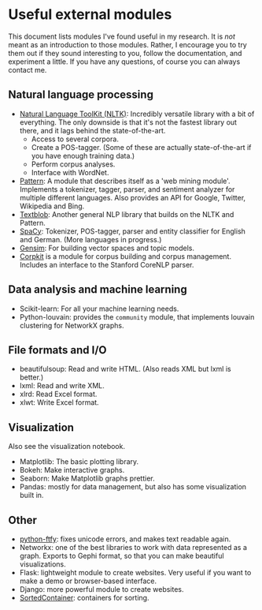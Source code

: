 # Useful external modules

This document lists modules I've found useful in my research. It is *not* meant
as an introduction to those modules. Rather, I encourage you to try them out if
they sound interesting to you, follow the documentation, and experiment a little.
If you have any questions, of course you can always contact me.

## Natural language processing

* [Natural Language ToolKit (NLTK)](http://www.nltk.org/): Incredibly versatile library with a bit of everything.
  The only downside is that it's not the fastest library out there, and it lags behind the
  state-of-the-art.
    * Access to several corpora.
    * Create a POS-tagger. (Some of these are actually state-of-the-art if you have enough training data.)
    * Perform corpus analyses.
    * Interface with WordNet.
* [Pattern](http://www.clips.ua.ac.be/pattern): A module that describes itself as a 'web mining module'. Implements a
    tokenizer, tagger, parser, and sentiment analyzer for multiple different languages.
    Also provides an API for Google, Twitter, Wikipedia and Bing.
* [Textblob](http://textblob.readthedocs.io/en/dev/): Another general NLP library that builds on the NLTK and Pattern.
* [SpaCy](https://spacy.io/): Tokenizer, POS-tagger, parser and entity classifier for English and German. (More languages in progress.)
* [Gensim](http://radimrehurek.com/gensim/): For building vector spaces and topic models.
* [Corpkit](http://corpkit.readthedocs.io/en/latest/) is a module for corpus building and corpus management. Includes an interface to the Stanford CoreNLP parser.

## Data analysis and machine learning

* Scikit-learn: For all your machine learning needs.
* Python-louvain: provides the `community` module, that implements louvain clustering for NetworkX graphs.

## File formats and I/O

* beautifulsoup: Read and write HTML. (Also reads XML but lxml is better.)
* lxml: Read and write XML.
* xlrd: Read Excel format.
* xlwt: Write Excel format.

## Visualization

Also see the visualization notebook.

* Matplotlib: The basic plotting library.
* Bokeh: Make interactive graphs.
* Seaborn: Make Matplotlib graphs prettier.
* Pandas: mostly for data management, but also has some visualization built in.

## Other

* [python-ftfy](https://github.com/LuminosoInsight/python-ftfy): fixes unicode errors, and makes text readable again.
* Networkx: one of the best libraries to work with data represented as a graph.
  Exports to Gephi format, so that you can make beautiful visualizations.
* Flask: lightweight module to create websites. Very useful if you want to make a
  demo or browser-based interface.
* Django: more powerful module to create websites.
* [SortedContainer](http://www.grantjenks.com/docs/sortedcontainers/): containers for sorting.
